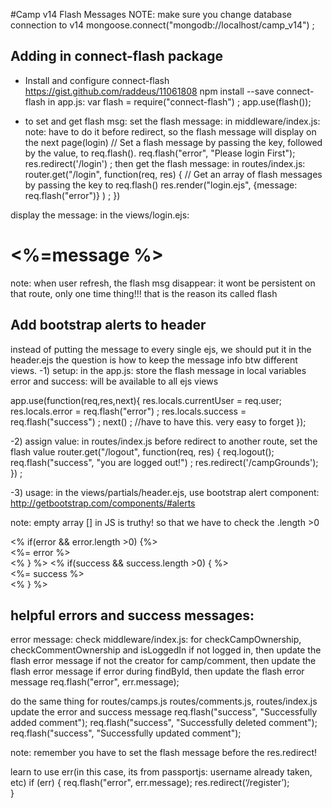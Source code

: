 #Camp v14 Flash Messages
NOTE: make sure you change database connection to v14
mongoose.connect("mongodb://localhost/camp_v14") ;


## Adding in connect-flash package
* Install and configure connect-flash
https://gist.github.com/raddeus/11061808
npm install --save connect-flash 
in app.js: 
var flash = require("connect-flash") ; 
app.use(flash());

* to set and get flash msg:
set the flash message: in middleware/index.js: 
note: have to do it before redirect, so the flash message will display on the next page(login)
// Set a flash message by passing the key, followed by the value, to req.flash(). 
req.flash("error", "Please login First"); 
res.redirect('/login') ; 
then get the flash message: in routes/index.js:     
router.get("/login", function(req, res) {
// Get an array of flash messages by passing the key to req.flash() 
    res.render("login.ejs", {message: req.flash("error")} ) ; 
})

display the message: in the views/login.ejs: 
<h1><%=message %></h1>

note: when user refresh, the flash msg disappear: it wont be persistent on that route, 
only one time thing!!! that is the reason its called flash

## Add bootstrap alerts to header
instead of putting the message to every single ejs, we should put it in the header.ejs
the question is how to keep the message info btw different views. 
-1) setup: in the app.js: store the flash message in local variables error and success: will be available to all ejs views

app.use(function(req,res,next){
    res.locals.currentUser = req.user;
    res.locals.error = req.flash("error") ; 
    res.locals.success = req.flash("success") ; 
    next() ; //have to have this. very easy to forget 
}); 

-2) assign value: in routes/index.js before redirect to another route, set the flash value
router.get("/logout", function(req, res) {
    req.logout();
    req.flash("success", "you are logged out!") ; 
    res.redirect('/campGrounds'); 
}) ; 

-3) usage: in the views/partials/header.ejs, use bootstrap alert component: 
http://getbootstrap.com/components/#alerts

note: empty array [] in JS is truthy! so that we have to check the .length >0
<div class="container">
            <% if(error && error.length >0) {%>
                <div class="alert alert-danger" role="alert">
                    <%= error %>
                </div>
            <% } %>
            <% if(success && success.length >0) { %>
                <div class="alert alert-success" role="alert">
                    <%= success %>
                </div>
            <% } %>
</div>


## helpful errors and success messages: 
error message: check middleware/index.js:
for checkCampOwnership, checkCommentOwnership and isLoggedIn
if not logged in, then update the flash error message
if not the creator for camp/comment, then update the flash error message
if error during findById, then update the flash error message
req.flash("error", err.message);

do the same thing for routes/camps.js routes/comments.js, routes/index.js  update the error and success message
req.flash("success", "Successfully added comment");
req.flash("success", "Successfully deleted comment");
req.flash("success", "Successfully updated comment");


note: remember you have to set the flash message before the res.redirect!

learn to use err(in this case, its from passportjs: username already taken, etc) 
if (err) {
    req.flash("error", err.message);
    res.redirect(‘/register’);  
}
